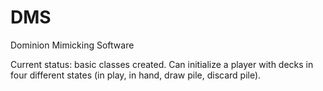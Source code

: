 # DMS
Dominion Mimicking Software

Current status: basic classes created. Can initialize a player with decks in four different states (in play, in hand, draw pile, discard pile).
